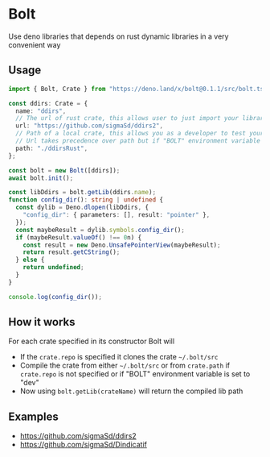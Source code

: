 # Bolt

Use deno libraries that depends on rust dynamic libraries in a very convenient
way

## Usage

```ts
import { Bolt, Crate } from "https://deno.land/x/bolt@0.1.1/src/bolt.ts";

const ddirs: Crate = {
  name: "ddirs",
  // The url of rust crate, this allows user to just import your library for it to work out of the box
  url: "https://github.com/sigmaSd/ddirs2",
  // Path of a local crate, this allows you as a developer to test your changes locally
  // Url takes precedence over path but if "BOLT" environment variable is set to "dev", path takes precedence (which you should set when developing)
  path: "./ddirsRust",
};

const bolt = new Bolt([ddirs]);
await bolt.init();

const libDdirs = bolt.getLib(ddirs.name);
function config_dir(): string | undefined {
  const dylib = Deno.dlopen(libDdirs, {
    "config_dir": { parameters: [], result: "pointer" },
  });
  const maybeResult = dylib.symbols.config_dir();
  if (maybeResult.valueOf() !== 0n) {
    const result = new Deno.UnsafePointerView(maybeResult);
    return result.getCString();
  } else {
    return undefined;
  }
}

console.log(config_dir());
```

## How it works

For each crate specified in its constructor Bolt will

- If the `crate.repo` is specified it clones the crate `~/.bolt/src`
- Compile the crate from either `~/.bolt/src` or from `crate.path` if
  `crate.repo` is not specified or if "BOLT" environment variable is set to
  "dev"
- Now using `bolt.getLib(crateName)` will return the compiled lib path

## Examples

- https://github.com/sigmaSd/ddirs2
- https://github.com/sigmaSd/Dindicatif
